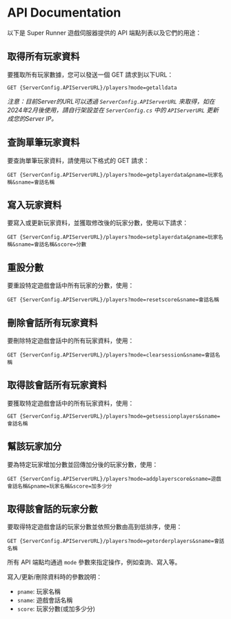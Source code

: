 # API Documentation

以下是 Super Runner 遊戲伺服器提供的 API 端點列表以及它們的用途：

## 取得所有玩家資料
要獲取所有玩家數據，您可以發送一個 GET 請求到以下URL：
```
GET {ServerConfig.APIServerURL}/players?mode=getalldata
```
*注意：目前Server的URL可以透過 `ServerConfig.APIServerURL` 來取得，如在2024年2月後使用，請自行架設並在 `ServerConfig.cs` 中的 `APIServerURL` 更新成您的Server IP。*

## 查詢單筆玩家資料
要查詢單筆玩家資料，請使用以下格式的 GET 請求：
```
GET {ServerConfig.APIServerURL}/players?mode=getplayerdata&pname=玩家名稱&sname=會話名稱
```

## 寫入玩家資料
要寫入或更新玩家資料，並獲取修改後的玩家分數，使用以下請求：
```
GET {ServerConfig.APIServerURL}/players?mode=setplayerdata&pname=玩家名稱&sname=會話名稱&score=分數
```

## 重設分數
要重設特定遊戲會話中所有玩家的分數，使用：
```
GET {ServerConfig.APIServerURL}/players?mode=resetscore&sname=會話名稱
```

## 刪除會話所有玩家資料
要刪除特定遊戲會話中的所有玩家資料，使用：
```
GET {ServerConfig.APIServerURL}/players?mode=clearsession&sname=會話名稱
```

## 取得該會話所有玩家資料
要獲取特定遊戲會話中的所有玩家資料，使用：
```
GET {ServerConfig.APIServerURL}/players?mode=getsessionplayers&sname=會話名稱
```

## 幫該玩家加分
要為特定玩家增加分數並回傳加分後的玩家分數，使用：
```
GET {ServerConfig.APIServerURL}/players?mode=addplayerscore&sname=遊戲會話名稱&pname=玩家名稱&score=加多少分
```

## 取得該會話的玩家分數
要取得特定遊戲會話的玩家分數並依照分數由高到低排序，使用：
```
GET {ServerConfig.APIServerURL}/players?mode=getorderplayers&sname=會話名稱
```

所有 API 端點均通過 `mode` 參數來指定操作，例如查詢、寫入等。

寫入/更新/刪除資料時的參數說明：

- `pname`: 玩家名稱
- `sname`: 遊戲會話名稱
- `score`: 玩家分數(或加多少分)